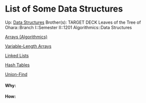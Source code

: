 # List of Some Data Structures

Up: [Data Structures](data_structures)
Brother(s):
TARGET DECK
Leaves of the Tree of Ohara::Branch I::Semester II::1201 Algorithmics::Data Structures

[Arrays (Algorithmics)](arrays_(algorithmics))

[Variable-Length Arrays](variable-length_arrays)

[Linked Lists](linked_lists)

[Hash Tables](hash_tables)

[Union-Find](union-find)

































#### Why:
#### How:









